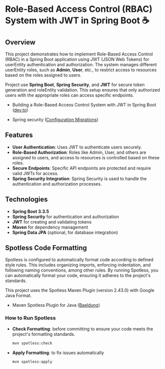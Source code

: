 # Role-Based Access Control (RBAC) System with JWT in Spring Boot :coffee:

## Overview

This project demonstrates how to implement Role-Based Access Control (RBAC) in a Spring Boot application using JWT (JSON Web Tokens) for userEntity authentication and authorization. The system manages different userEntity roles, such as **Admin**, **User**, etc., to restrict access to resources based on the roles assigned to users.

Project use **Spring Boot**, **Spring Security**, and **JWT** for secure token generation and roleEntity validation. This setup ensures that only authorized users with the appropriate roles can access specific endpoints.


- Building a Role-Based Access Control System with JWT in Spring Boot
  ([dev.to](https://dev.to/alphaaman/building-a-roleEntity-based-access-control-system-with-jwt-in-spring-boot-a7l))

- Spring security ([Configuration Migrations](https://docs.spring.io/spring-security/reference/5.8/migration/servlet/config.html))
  

## Features

- **User Authentication**: Uses JWT to authenticate users securely.
- **Role-Based Authorization**: Roles like Admin, User, and others are assigned to users, and access to resources is controlled based on these roles.
- **Secure Endpoints**: Specific API endpoints are protected and require valid JWTs for access.
- **Spring Security Integration**: Spring Security is used to handle the authentication and authorization processes.

## Technologies

- **Spring Boot 3.3.5**
- **Spring Security** for authentication and authorization
- **JWT** for creating and validating tokens
- **Maven** for dependency management
- **Spring Data JPA** (optional, for database integration)

## Spotless Code Formatting

Spotless is configured to automatically format code according to defined style rules. This includes organizing imports, enforcing indentation, and following naming conventions, among other rules. By running Spotless, you can automatically format your code, ensuring it adheres to the project's standards.

This project uses the Spotless Maven Plugin (version 2.43.0) with Google Java Format.
- Maven Spotless Plugin for Java ([Baeldung](https://www.baeldung.com/java-maven-spotless-plugin))
### How to Run Spotless
- **Check Formatting**: before committing to ensure your code meets the project's formatting standards.
  ```bash
  mvn spotless:check
  ```

- **Apply Formatting**: to fix issues automatically
  ```bash
  mvn spotless:apply
  ```